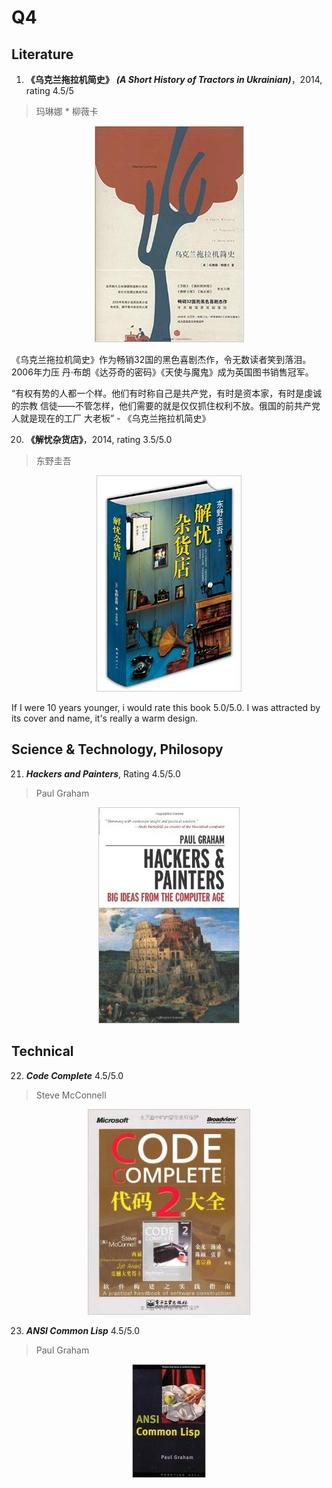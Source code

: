 # Q4

## Literature 
1. **《乌克兰拖拉机简史》** ***(A Short History of Tractors in Ukrainian)***，2014, rating 4.5/5

  > 玛琳娜 * 柳薇卡

  <p align="center"><img src="images/tractors_in_ukrainian.jpg"/></p>

  《乌克兰拖拉机简史》作为畅销32国的黑色喜剧杰作，令无数读者笑到落泪。2006年力压
  丹·布朗《达芬奇的密码》《天使与魔鬼》成为英国图书销售冠军。

  “有权有势的人都一个样。他们有时称自己是共产党，有时是资本家，有时是虔诚的宗教
  信徒——不管怎样，他们需要的就是仅仅抓住权利不放。俄国的前共产党人就是现在的工厂
  大老板” - 《乌克兰拖拉机简史》

20. **《解忧杂货店》**，2014, rating 3.5/5.0

  > 东野圭吾 <br/>

  <p align="center"><img src="images/jyzhd_dygw.jpg"/></p>

  If I were 10 years younger, i would rate this book 5.0/5.0.
    I was attracted by its cover and name, it's really a warm design.

## Science & Technology, Philosopy
21. ***Hackers and Painters***, Rating 4.5/5.0

  > Paul Graham

  <p align="center"><img src="images/hackers_and_painters.jpg"/></p>

## Technical
22. ***Code Complete*** 4.5/5.0

  > Steve McConnell

  <p align="center"><img src="images/cc_2nd.jpg"/></p>

23. ***ANSI Common Lisp*** 4.5/5.0

  > Paul Graham

  <p align="center"><img src="images/ansi_common_lisp.jpg"/></p>
